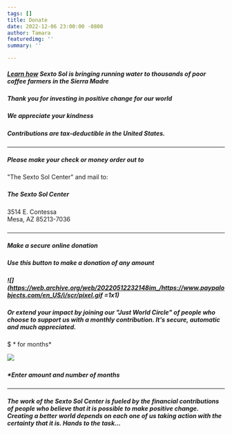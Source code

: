 ```yaml
---
tags: []
title: Donate
date: 2022-12-06 23:00:00 -0800
author: Tamara
featuredimg: ''
summary: ''

---
```

##### [Learn how](https://web.archive.org/web/20220512232148/http://www.sextosol.org/Water_Projects.html) Sexto Sol is bringing running water to thousands of poor coffee farmers in the Sierra Madre

##### Thank you for investing in positive change for our world

##### We appreciate your kindness

##### Contributions are tax-deductible in the United States.

***

##### Please make your check or money order out to   
 "The Sexto Sol Center" and mail to:

##### 

##### The Sexto Sol Center  
 3514 E. Contessa  
 Mesa, AZ 85213-7036 

##### 

***

##### Make a secure online donation

##### Use this button to make a donation of any amount

##### 

##### ![](https://web.archive.org/web/20220512232148im_/https://www.paypalobjects.com/en_US/i/scr/pixel.gif =1x1)

##### 

##### Or extend your impact by joining our "Just World Circle" of people who choose to support us with a monthly contribution. It's secure, automatic and much appreciated.

##### 

#####   
$ * for months*  
  
   
![](/assets/img/btn_donatecc_lg.gif)

##### 

##### *Enter amount and number of months

##### 

***

##### The work of the Sexto Sol Center is fueled by the financial contributions of people who believe that it is possible to make positive change. Creating a better world depends on each one of us taking action with the certainty that it is. Hands to the task...